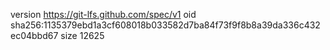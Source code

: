 version https://git-lfs.github.com/spec/v1
oid sha256:1135379ebd1a3cf608018b033582d7ba84f73f9f8b8a39da336c432ec04bbd67
size 12625
